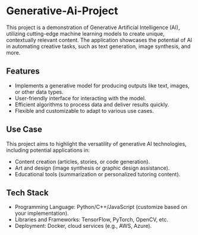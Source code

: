 # Generative-Ai-Project
This project is a demonstration of Generative Artificial Intelligence (AI), utilizing cutting-edge machine learning models to create unique, contextually relevant content. The application showcases the potential of AI in automating creative tasks, such as text generation, image synthesis, and more.

## Features
- Implements a generative model for producing outputs like text, images, or other data types.
- User-friendly interface for interacting with the model.
- Efficient algorithms to process data and deliver results quickly.
- Flexible and customizable to adapt to various use cases.

## Use Case
This project aims to highlight the versatility of generative AI technologies, including potential applications in:
- Content creation (articles, stories, or code generation).
- Art and design (image synthesis or graphic design assistance).
- Educational tools (summarization or personalized tutoring content).

## Tech Stack
- Programming Language: Python/C++/JavaScript (customize based on your implementation).
- Libraries and Frameworks: TensorFlow, PyTorch, OpenCV, etc.
- Deployment: Docker, cloud services (e.g., AWS, Azure).
